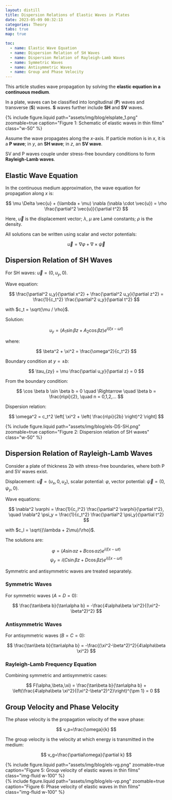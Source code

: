 ```yaml
---
layout: distill
title: Dispersion Relations of Elastic Waves in Plates
date: 2023-05-09 00:32:13
categories: Theory
tabs: true
map: true

toc:
  - name: Elastic Wave Equation
  - name: Dispersion Relation of SH Waves
  - name: Dispersion Relation of Rayleigh-Lamb Waves
  - name: Symmetric Waves
  - name: Antisymmetric Waves
  - name: Group and Phase Velocity
---
```


This article studies wave propagation by solving the **elastic equation in a continuous medium**.

In a plate, waves can be classified into longitudinal (**P**) waves and transverse (**S**) waves. **S** waves further include **SH** and **SV** waves.

<div class="text-center">
  {% include figure.liquid path="assets/img/blog/elsplate_1.png" zoomable=true caption="Figure 1: Schematic of elastic waves in thin films" class="w-50" %}
</div>

Assume the wave propagates along the $x$-axis. If particle motion is in $x$, it is a **P wave**; in $y$, an **SH wave**; in $z$, an **SV wave**.

SV and P waves couple under stress-free boundary conditions to form **Rayleigh-Lamb waves**.

## Elastic Wave Equation

In the continuous medium approximation, the wave equation for propagation along $x$ is:

$$
\mu \Delta \vec{u} + (\lambda + \mu) \nabla (\nabla \cdot \vec{u}) = \rho \frac{\partial^2 \vec{u}}{\partial t^2}
$$

Here, $\vec{u}$ is the displacement vector; $\lambda$, $\mu$ are Lamé constants; $\rho$ is the density.

All solutions can be written using scalar and vector potentials:

$$
\vec{u} = \nabla \varphi + \nabla \times \vec{\psi}
$$

## Dispersion Relation of SH Waves

For SH waves: $\vec{u} = (0, u_y, 0)$.

Wave equation:

$$
\frac{\partial^2 u_y}{\partial x^2} + \frac{\partial^2 u_y}{\partial z^2} = \frac{1}{c_t^2} \frac{\partial^2 u_y}{\partial t^2}
$$

with $c_t = \sqrt{\mu / \rho}$.

Solution:

$$
u_y = (A_1 \sin \beta z + A_2 \cos \beta z) e^{i(\xi x - \omega t)}
$$

where:

$$
\beta^2 + \xi^2 = \frac{\omega^2}{c_t^2}
$$

Boundary condition at $y = \pm b$:

$$
\tau_{zy} = \mu \frac{\partial u_y}{\partial z} = 0
$$

From the boundary condition:

$$
\cos \beta b \sin \beta b = 0
\quad \Rightarrow \quad \beta b = \frac{n\pi}{2}, \quad n = 0,1,2,...
$$

Dispersion relation:

$$
\omega^2 = c_t^2 \left[ \xi^2 + \left( \frac{n\pi}{2b} \right)^2 \right]
$$

<div class="text-center">
  {% include figure.liquid path="assets/img/blog/els-DS-SH.png" zoomable=true caption="Figure 2: Dispersion relation of SH waves" class="w-50" %}
</div>

## Dispersion Relation of Rayleigh-Lamb Waves

Consider a plate of thickness $2b$ with stress-free boundaries, where both P and SV waves exist.

Displacement: $\vec{u} = (u_x, 0, u_z)$, scalar potential: $\varphi$, vector potential: $\vec{\psi} = (0, \psi_y, 0)$.

Wave equations:

$$
\nabla^2 \varphi = \frac{1}{c_l^2} \frac{\partial^2 \varphi}{\partial t^2}, \quad
\nabla^2 \psi_y = \frac{1}{c_t^2} \frac{\partial^2 \psi_y}{\partial t^2}
$$

with $c_l = \sqrt{(\lambda + 2\mu)/\rho}$.

The solutions are:

$$
\varphi=(A\sin\alpha z+B\cos\alpha z)e^{i(\xi x-\omega t)}
$$
$$
\psi_y=i(C\sin\beta z+ D\cos\beta z)e^{i(\xi x-\omega t)}
$$

Symmetric and antisymmetric waves are treated separately.

### Symmetric Waves

For symmetric waves ($A=D=0$):

$$
\frac{\tan\beta b}{\tan\alpha b} = -\frac{4\alpha\beta \xi^2}{(\xi^2-\beta^2)^2}
$$

### Antisymmetric Waves

For antisymmetric waves ($B=C=0$):

$$
\frac{\tan\beta b}{\tan\alpha b} = -\frac{(\xi^2-\beta^2)^2}{4\alpha\beta \xi^2}
$$

### Rayleigh-Lamb Frequency Equation

Combining symmetric and antisymmetric cases:

$$
F(\alpha,\beta,\xi) = \frac{\tan\beta b}{\tan\alpha b} + \left(\frac{4\alpha\beta \xi^2}{(\xi^2-\beta^2)^2}\right)^{\pm 1} = 0
$$

## Group Velocity and Phase Velocity

The phase velocity is the propagation velocity of the wave phase:

$$
v_p=\frac{\omega}{k}
$$

The group velocity is the velocity at which energy is transmitted in the medium:

$$
v_g=\frac{\partial\omega}{\partial k}
$$

<div class="row">
  <div class="col-md-6 text-center">
    {% include figure.liquid 
      path="assets/img/blog/els-vg.png" 
      zoomable=true 
      caption="Figure 5: Group velocity of elastic waves in thin films" 
      class="img-fluid w-100" %}
  </div>
  <div class="col-md-6 text-center">
    {% include figure.liquid 
      path="assets/img/blog/els-vp.png" 
      zoomable=true 
      caption="Figure 6: Phase velocity of elastic waves in thin films" 
      class="img-fluid w-100" %}
  </div>
</div>
